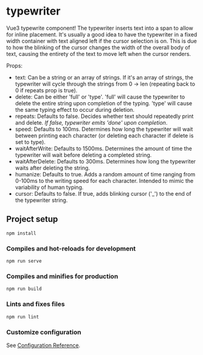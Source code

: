 # typewriter

Vue3 typewrite component! The typewriter inserts text into a span to allow for inline placement. It's usually a good idea to have the typewriter in a fixed width container with text aligned left if the cursor selection is on. This is due to how the blinking of the cursor changes the width of the overall body of text, causing the entirety of the text to move left when the cursor renders. 

Props: 
- text: Can be a string or an array of strings. If it's an array of strings, the typewriter will cycle through the strings from 0 -> len (repeating back to 0 if repeats prop is true).
- delete: Can be either 'full' or 'type'. 'full' will cause the typewriter to delete the entire string upon completion of the typing. 'type' will cause the same typing effect to occur during deletion. 
- repeats: Defaults to false. Decides whether text should repeatedly print and delete. *If false, typewriter emits 'done' upon completion*. 
- speed: Defaults to 100ms.  Determines how long the typewriter will wait between printing each character (or deleting each character if delete is set to type).
- waitAfterWrite: Defaults to 1500ms. Determines the amount of time the typewriter will wait before deleting a completed string. 
- waitAfterDelete: Defaults to 300ms. Determines how long the typewriter waits after deleting the string. 
- humanize: Defaults to true. Adds a random amount of time ranging from 0-100ms to the writing speed for each character. Intended to mimic the variability of human typing. 
- cursor: Defaults to false. If true, adds blinking cursor ('_') to the end of the typewriter string. 

## Project setup
```
npm install
```

### Compiles and hot-reloads for development
```
npm run serve
```

### Compiles and minifies for production
```
npm run build
```

### Lints and fixes files
```
npm run lint
```

### Customize configuration
See [Configuration Reference](https://cli.vuejs.org/config/).
